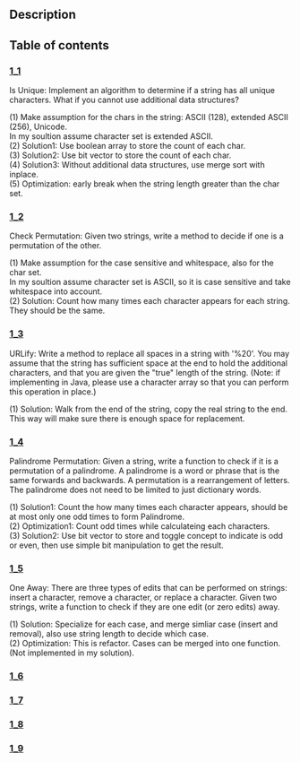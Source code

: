 ## Description
## Table of contents
### [1_1](./1_1)
Is Unique: Implement an algorithm to determine if a string has all unique characters. What if you
cannot use additional data structures?  
  
(1) Make assumption for the chars in the string: ASCII (128), extended ASCII (256), Unicode.  
    In my soultion assume character set is extended ASCII.  
(2) Solution1: Use boolean array to store the count of each char.  
(3) Solution2: Use bit vector to store the count of each char.  
(4) Solution3: Without additional data structures, use merge sort with inplace.  
(5) Optimization: early break when the string length greater than the char set.
### [1_2](./1_2)
Check Permutation: Given two strings, write a method to decide if one is a permutation of the
other.  
  
(1) Make assumption for the case sensitive and whitespace, also for the char set.  
    In my soultion assume character set is ASCII, so it is case sensitive and take whitespace into account.   
(2) Solution: Count how many times each character appears for each string. They should be the same.  
### [1_3](./1_3)
URLify: Write a method to replace all spaces in a string with '%20'. You may assume that the string
has sufficient space at the end to hold the additional characters, and that you are given the "true"
length of the string. (Note: if implementing in Java, please use a character array so that you can
perform this operation in place.)  

(1) Solution: Walk from the end of the string, copy the real string to the end. This way will make sure there is enough space for replacement.
### [1_4](./1_4)
Palindrome Permutation: Given a string, write a function to check if it is a permutation of
a palindrome. A palindrome is a word or phrase that is the same forwards and backwards. A
permutation is a rearrangement of letters. The palindrome does not need to be limited to just
dictionary words.  

(1) Solution1: Count the how many times each character appears, should be at most only one odd times to form Palindrome.  
(2) Optimization1: Count odd times while calculateing each characters.  
(3) Solution2: Use bit vector to store and toggle concept to indicate is odd or even, then use simple bit manipulation to get the result.
### [1_5](./1_5)
One Away: There are three types of edits that can be performed on strings: insert a character,
remove a character, or replace a character. Given two strings, write a function to check if they are
one edit (or zero edits) away.  

(1) Solution: Specialize for each case, and merge simliar case (insert and removal), also use string length to decide which case.  
(2) Optimization: This is refactor. Cases can be merged into one function. (Not implemented in my solution).
### [1_6](./1_6)
### [1_7](./1_7)
### [1_8](./1_8)
### [1_9](./1_9)